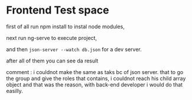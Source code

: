 # Frontend Test space

first of all run npm install to instal node modules,

next run ng-serve to execute project,

and then `json-server --watch db.json` for a dev server.

after all of them you can see da result

comment : i couldnot make the same as taks bc of json server. that to go the group and give the roles that contains, i couldnot reach his child array object and that was the reason, with back-end developer i would do that easilly.
